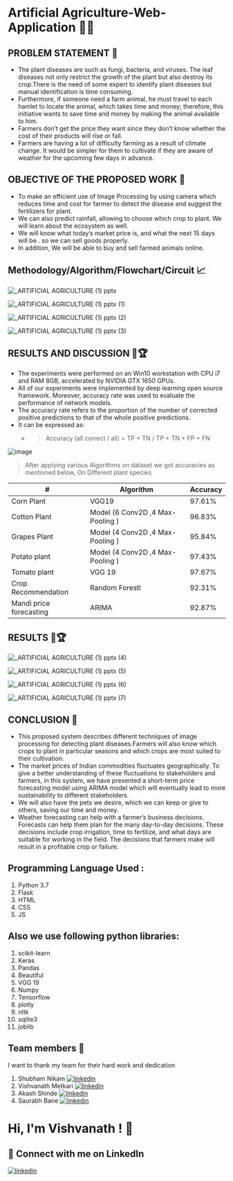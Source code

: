 # Artificial Agriculture-Web-Application 🧑‍🌾

## PROBLEM STATEMENT 🧿
 - The plant diseases are such as fungi, bacteria, and viruses. The leaf diseases not only restrict the growth of the plant but also destroy its crop.There is the need of some expert to identify plant diseases but manual identification is time consuming.
 - Furthermore, if someone need a farm animal, he must travel to each hamlet to locate the animal, which takes time and money; therefore, this initiative wants to save time and money by making the animal available to him.
 - Farmers don’t get the price they want since they don’t know whether the cost of their products will rise
or fall.
 - Farmers are having a lot of difficulty farming as a result of climate change. It would be simpler for them
to cultivate if they are aware of weather for the upcoming few days in advance.


## OBJECTIVE OF THE PROPOSED WORK 🎯
 - To make an efficient use of Image Processing by using camera which reduces time and cost for farmer to detect the disease and suggest the fertilizers for plant.
 - We can also predict rainfall, allowing to choose which crop to plant. We will learn about the ecosystem as well.
 - We will know what today’s market price is, and what the next 15 days will be . so we can sell goods properly.
 - In addition, We will be able to buy and sell farmed animals online.


## Methodology/Algorithm/Flowchart/Circuit 📈


![_ARTIFICIAL AGRICULTURE (1) pptx](https://user-images.githubusercontent.com/63738852/183290990-1ac57a24-5ccb-4fd8-a788-45fe8ac7d7eb.jpg)

![_ARTIFICIAL AGRICULTURE (1) pptx (1)](https://user-images.githubusercontent.com/63738852/183290995-b858b931-91c2-477f-b433-dac1f40ea35b.jpg)

![_ARTIFICIAL AGRICULTURE (1) pptx (2)](https://user-images.githubusercontent.com/63738852/183291002-143251b7-982c-40b9-84fc-be88233ca687.jpg)

![_ARTIFICIAL AGRICULTURE (1) pptx (3)](https://user-images.githubusercontent.com/63738852/183291013-ac3c0af0-3686-4a6a-bcf4-4b21f28edda5.jpg)


## RESULTS AND DISCUSSION 🎉🏆
 - The experiments were performed on an Win10 workstation with CPU i7 and RAM 8GB, accelerated by NVIDIA GTX 1650 GPUs.
 - All of our experiments were implemented by deep learning open source framework. Moreover, accuracy rate was used to evaluate the performance of network models. 
 - The accuracy rate refers to the proportion of the number of corrected positive predictions to that of the whole positive predictions. 
 - It can be expressed as:
   - > Accuracy (all correct / all) = TP + TN / TP + TN + FP + FN
                                                  
                                                  
![image](https://user-images.githubusercontent.com/63738852/183291228-bc24e4a3-1358-40b9-a1ea-f688490dad85.png)      


> After applying various  Algorithms on dataset we got accuracies as mentioned below, On Different plant species 

                            
| #             | Algorithm     | Accuracy      |
| ------------- | ------------- | ------------- |
| Corn Plant    | VGG19         |           97.61%    |
|Cotton Plant   | Model (6 Conv2D ,4 Max-Pooling )  |       96.83%        |
| Grapes Plant  | Model (4 Conv2D ,4 Max-Pooling )  |        95.84%       |
| Potato plant  | Model (4 Conv2D ,4 Max-Pooling )  |        97.43%       |
| Tomato plant  | VGG 19         |        97.67%       |
|Crop Recommendation  | Random Forestl  |       92.31%        |
|Mandi price forecasting | ARIMA  |       92.87%        |


## RESULTS 🎉🏆


![_ARTIFICIAL AGRICULTURE (1) pptx (4)](https://user-images.githubusercontent.com/63738852/183291018-2d24a733-b5fc-4b77-bcb3-ae496726d174.jpg)

![_ARTIFICIAL AGRICULTURE (1) pptx (5)](https://user-images.githubusercontent.com/63738852/183291024-5d981a25-127d-4b7a-892b-5bf6ba89f13a.jpg)

![_ARTIFICIAL AGRICULTURE (1) pptx (6)](https://user-images.githubusercontent.com/63738852/183291029-3e0f2550-33b2-4313-81a6-7a6966823817.jpg)

![_ARTIFICIAL AGRICULTURE (1) pptx (7)](https://user-images.githubusercontent.com/63738852/183291033-3d90364e-6a57-4051-a835-d7b273328323.jpg)



## CONCLUSION 📍
 - This proposed system describes different techniques of image processing for detecting plant diseases.Farmers will also know which crops to plant in particular seasons and which crops are most suited to their cultivation.
 - The market prices of Indian commodities fluctuates geographically. To give a better understanding of these fluctuations to stakeholders and farmers, in this system, we have presented a short-term price forecasting model using ARIMA model which will eventually lead to more sustainability to different stakeholders.
 - We will also have the pets we desire, which we can keep or give to others, saving our time and money.
 - Weather forecasting can help with a farmer’s business decisions. Forecasts can help them plan for the many day-to-day decisions. These decisions include crop irrigation, time to fertilize, and what days are suitable for working in the field. The decisions that farmers make will result in a profitable crop or failure.



## Programming Language Used :

1) Python 3.7
2) Flask 
3) HTML 
4) CSS 
5) JS

## Also we use following python libraries:

1) scikit-learn
2) Keras
3) Pandas
4) Beautiful
5) VGG 19
6) Numpy
7) Tensorflow 
8) plotly
9) nltk
10) sqlite3
11) joblib

## Team members 🙌

I want to thank my team for their hard work and dedication

1) Shubham Nikam    [![linkedin](https://img.shields.io/badge/linkedin-0A66C2?style=for-the-badge&logo=linkedin&logoColor=white)](https://www.linkedin.com/in/shubham-nikam-b52ba41a3/)
2) Vishvanath Metkari   [![linkedin](https://img.shields.io/badge/linkedin-0A66C2?style=for-the-badge&logo=linkedin&logoColor=white)](https://www.linkedin.com/in/vishvanath-metkari-586617197/)
3) Akash Shinde    [![linkedin](https://img.shields.io/badge/linkedin-0A66C2?style=for-the-badge&logo=linkedin&logoColor=white)](https://www.linkedin.com/in/akash-shinde-3237b81b0/)
4) Saurabh Bane   [![linkedin](https://img.shields.io/badge/linkedin-0A66C2?style=for-the-badge&logo=linkedin&logoColor=white)](https://www.linkedin.com/in/saurabh-bane-86a6a71b1/)



# Hi, I'm Vishvanath ! 👋

## 🔗 Connect with me on LinkedIn 
[![linkedin](https://img.shields.io/badge/linkedin-0A66C2?style=for-the-badge&logo=linkedin&logoColor=white)](https://www.linkedin.com/in/vishvanath-metkari-586617197/)
